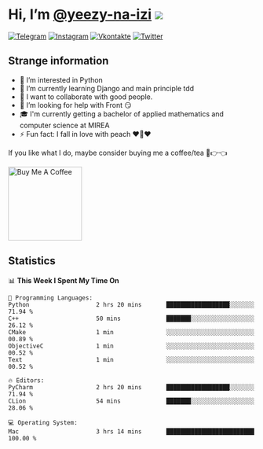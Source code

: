 # Hi, I’m [@yeezy-na-izi](https://github.com/yeezy-na-izi/) ![](https://visitor-badge.glitch.me/badge?page_id=yeezy-na-izi.yeezy-na-izi)

[![Telegram](https://img.shields.io/badge/Telegram-262424?style=for-the-badge&logo=Telegram)](https://t.me/yeezy_na_izi)
[![Instagram](https://img.shields.io/badge/Instagram-262424?style=for-the-badge&logo=Instagram)](https://www.instagram.com/yeezy_na_izi)
[![Vkontakte](https://img.shields.io/badge/VK-262424?style=for-the-badge&logo=Vk&logoColor=0077FF)](https://vk.com/yeezy_na_izi)
[![Twitter](https://img.shields.io/badge/Twitter-262424?style=for-the-badge&logo=Twitter)](https://twitter.com/yeezynaizi)

## Strange information
  
- 👀 I’m interested in Python
- 🌱 I’m currently learning Django and main principle tdd
- 💞️ I want to collaborate with good people.
- 🤔 I’m looking for help with Front 😏
- 🎓 I'm currently getting a bachelor of applied mathematics and computer science at MIREA
- ⚡️ Fun fact: I fall in love with peach ❤️🍑❤️

If you like what I do, maybe consider buying me a coffee/tea 🥺👉👈

<a href="https://www.buymeacoffee.com/yeezynaizi" target="_blank"><img src="https://cdn.buymeacoffee.com/buttons/v2/default-red.png" alt="Buy Me A Coffee" width="150" ></a>

## Statistics

<!--START_SECTION:waka-->
📊 **This Week I Spent My Time On** 

```text
💬 Programming Languages: 
Python                   2 hrs 20 mins       ██████████████████░░░░░░░   71.94 % 
C++                      50 mins             ███████░░░░░░░░░░░░░░░░░░   26.12 % 
CMake                    1 min               ░░░░░░░░░░░░░░░░░░░░░░░░░   00.89 % 
ObjectiveC               1 min               ░░░░░░░░░░░░░░░░░░░░░░░░░   00.52 % 
Text                     1 min               ░░░░░░░░░░░░░░░░░░░░░░░░░   00.52 % 

🔥 Editors: 
PyCharm                  2 hrs 20 mins       ██████████████████░░░░░░░   71.94 % 
CLion                    54 mins             ███████░░░░░░░░░░░░░░░░░░   28.06 % 

💻 Operating System: 
Mac                      3 hrs 14 mins       █████████████████████████   100.00 % 
```


<!--END_SECTION:waka-->
